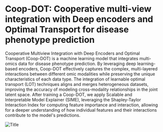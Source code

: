 # Coop-DOT: Cooperative multi-view integration with Deep encoders and Optimal Transport for disease phenotype prediction

Cooperative Multiview Integration with Deep Encoders and Optimal Transport (Coop-DOT) is a machine learning model that integrates multi-omics data for disease phenotype prediction. By leveraging deep learning-based encoders, Coop-DOT effectively captures the complex, multi-layered interactions between different omic modalities while preserving the unique characteristics of each data type. The integration of learnable optimal transport (LOT) techniques aligns and merges heterogeneous datasets, improving the accuracy of modeling cross-modality relationships in the joint latent space. After training a Coop-DOT, we apply Scalable and Interpretable Model Explainer (SIME), leveraging the Shapley-Taylor Interaction Index for computing feature importance and interaction, allowing for a deeper understanding of how individual features and their interactions contribute to the model's predictions.

![Title](images/Fig1_Coop_Git.jpeg "Title")
